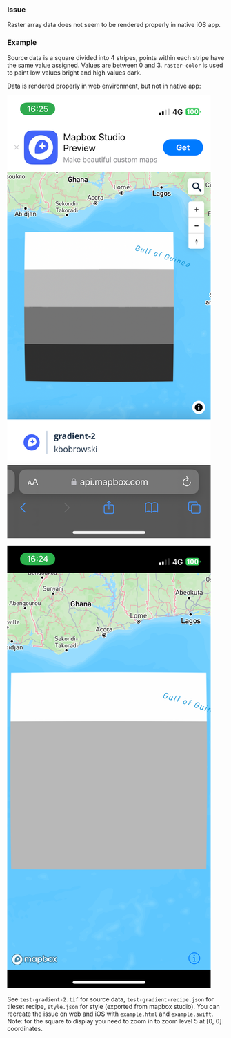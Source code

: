 ### Issue

Raster array data does not seem to be rendered properly in native iOS app. 

### Example

Source data is a square divided into 4 stripes, points within each stripe have the same value assigned. Values are between 0 and 3. `raster-color` is used to paint low values bright and high values dark.

Data is rendered properly in web environment, but not in native app:

![web](web.png)

![native](native.png)

See `test-gradient-2.tif` for source data, `test-gradient-recipe.json` for tileset recipe, `style.json` for style (exported from mapbox studio). You can recreate the issue on web and iOS with `example.html` and `example.swift`. Note: for the square to display you need to zoom in to zoom level 5 at [0, 0] coordinates.